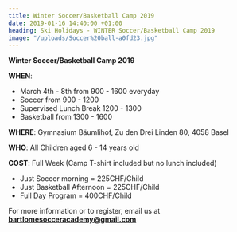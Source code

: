 ```yaml
---
title: Winter Soccer/Basketball Camp 2019
date: 2019-01-16 14:40:00 +01:00
heading: Ski Holidays - WINTER Soccer/Basketball Camp 2019
image: "/uploads/Soccer%20ball-a0fd23.jpg"
---
```


**Winter Soccer/Basketball Camp 2019**

**WHEN**:
- March 4th - 8th from 900 - 1600 everyday
- Soccer from 900 - 1200
- Supervised Lunch Break 1200 - 1300
- Basketball from 1300 - 1600

**WHERE**: Gymnasium Bäumlihof, Zu den Drei Linden 80, 4058 Basel

**WHO**: All Children aged 6 - 14 years old

**COST**: Full Week (Camp T-shirt included but no lunch included)
- Just Soccer morning = 225CHF/Child
- Just Basketball Afternoon = 225CHF/Child
- Full Day Program = 400CHF/Child

For more information or to register, email us at **bartlomesocceracademy@gmail.com**